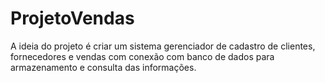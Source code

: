 # ProjetoVendas
A ideia do projeto é criar um sistema gerenciador de cadastro de clientes, fornecedores e vendas com conexão com banco de dados para armazenamento e consulta das informações. 
